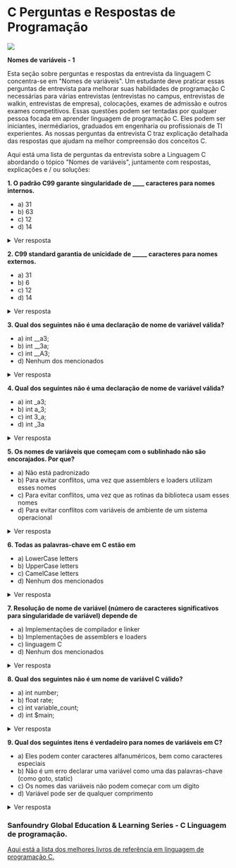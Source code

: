 # C Perguntas e Respostas de Programação 

![](https://i.pinimg.com/236x/d6/7e/6e/d67e6ef74c9cba51d157c719e7494fae--programming-languages-logos.jpg)

**Nomes de variáveis - 1**

Esta seção sobre perguntas e respostas da entrevista da linguagem C concentra-se em "Nomes de variáveis". Um estudante deve praticar essas perguntas de entrevista para melhorar suas habilidades de programação C necessárias para várias entrevistas (entrevistas no campus, entrevistas de walkin, entrevistas de empresa), colocações, exames de admissão e outros exames competitivos. Essas questões podem ser tentadas por qualquer pessoa focada em aprender linguagem de programação C. Eles podem ser iniciantes, inermédiarios, graduados em engenharia ou profissionais de TI experientes. As nossas perguntas da entrevista C traz explicação detalhada das respostas que ajudam na melhor compreensão dos conceitos C.

Aqui está uma lista de perguntas da entrevista sobre a Linguagem C abordando o tópico "Nomes de variáveis", juntamente com respostas, explicações e / ou soluções:

**1. O padrão C99 garante singularidade de ____ caracteres para nomes internos.**

- a) 31
- b) 63
- c) 12
- d) 14

<details>
 <summary>Ver resposta</summary>
 
    Resposta: b
   
    Explicação: o compilador do ISO C99 pode considerar apenas os primeiros 63 caracteres para o interno.
</details>



**2. C99 standard garantia de unicidade de _____ caracteres para nomes externos.**

- a) 31
- b) 6
- c) 12
- d) 14

<details>
 <summary>Ver resposta</summary>
 
    Resposta: a
    
    Explicação: o compilador ISO C99 pode considerar apenas os primeiros 31 caracteres para o variáveis externas
    com 31 caracteres devido a que pode não ser exclusivo.

 
</details>

**3. Qual dos seguintes não é uma declaração de nome de variável válida?**

- a) int __a3;
- b) int __3a;
- c) int __A3;
- d) Nenhum dos mencionados

<details>
 <summary>Ver resposta</summary>
 
    Resposta: d
    
    Explicação: Nenhum.

 
</details>

**4. Qual dos seguintes não é uma declaração de nome de variável válida?**

- a) int _a3;
- b) int a_3;
- c) int 3_a;
- d) int _3a

<details>
 <summary>Ver resposta</summary>
 
    Resposta: c
    
    Explicação: O nome da variável não pode começar com um dígito.

 
</details>

**5. Os nomes de variáveis que começam com o sublinhado não são encorajados. Por que?**

- a) Não está padronizado
- b) Para evitar conflitos, uma vez que assemblers e loaders utilizam esses nomes
- c) Para evitar conflitos, uma vez que as rotinas da biblioteca usam esses nomes
- d) Para evitar conflitos com variáveis de ambiente de um sistema operacional

<details>
 <summary>Ver resposta</summary>
 
    Resposta: c
    
    Explicação: Nenhuma.

 
</details>

**6. Todas as palavras-chave em C estão em**

- a) LowerCase letters
- b) UpperCase letters
- c) CamelCase letters
- d) Nenhum dos mencionados

<details>
 <summary>Ver resposta</summary>
 
    Resposta: a
    
    Explicação: Nenhuma.

 
</details>

**7. Resolução de nome de variável (número de caracteres significativos para singularidade de variável) depende de**

- a) Implementações de compilador e linker
- b) Implementações de assemblers e loaders
- c) linguagem C
- d) Nenhum dos mencionados

<details>
 <summary>Ver resposta</summary>
 
    Resposta: a
    
    Explicação: depende do padrão ao qual o compilador e linkers estão aderindo.

 
</details>

**8. Qual dos seguintes não é um nome de variável C válido?**

- a) int number;
- b) float rate;
- c) int variable_count;
- d) int $main;

<details>
 <summary>Ver resposta</summary>
 
    Resposta: d
    
    Explicação: Uma vez que apenas o sublinhado e nenhum outro caractere especial é permitido em um nome de variável, isso resulta em um erro.

 
</details>

**9. Qual dos seguintes itens é verdadeiro para nomes de variáveis em C?**

- a) Eles podem conter caracteres alfanuméricos, bem como caracteres especiais
- b) Não é um erro declarar uma variável como uma das palavras-chave (como goto, static)
- c) Os nomes das variáveis não podem começar com um dígito
- d) Variável pode ser de qualquer comprimento

<details>
 <summary>Ver resposta</summary>
 
    Resposta: c
    
    Explicação: De acordo com a sintaxe do nome da variável C, não pode começar com um dígito.

 
</details>

### Sanfoundry Global Education & Learning Series - C Linguagem de programação.

[Aqui está a lista dos melhores livros de referência em linguagem de programação C.](http://www.sanfoundry.com/best-reference-books-c-programming-data-structures-algorithms/)

